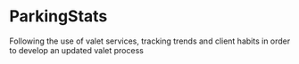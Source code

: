 # ParkingStats
Following the use of valet services, tracking trends and client habits in order to develop an updated valet process
